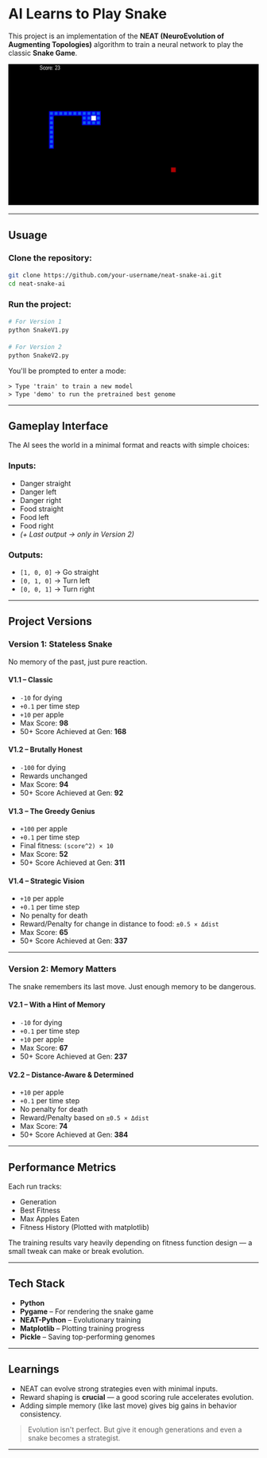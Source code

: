 #  AI Learns to Play Snake

This project is an implementation of the **NEAT (NeuroEvolution of Augmenting Topologies)** algorithm to train a neural network to play the classic **Snake Game**.

![Demo Preview](demo.gif)

---

##  Usuage

###  Clone the repository:

```bash
git clone https://github.com/your-username/neat-snake-ai.git
cd neat-snake-ai
```

###  Run the project:

```bash
# For Version 1
python SnakeV1.py

# For Version 2
python SnakeV2.py
```

You'll be prompted to enter a mode:

```
> Type 'train' to train a new model
> Type 'demo' to run the pretrained best genome
```

---

## Gameplay Interface

The AI sees the world in a minimal format and reacts with simple choices:

### **Inputs:**

* Danger straight
* Danger left
* Danger right
* Food straight
* Food left
* Food right
* *(+ Last output → only in Version 2)*

### **Outputs:**

* `[1, 0, 0]` → Go straight
* `[0, 1, 0]` → Turn left
* `[0, 0, 1]` → Turn right

---

##  Project Versions

###  Version 1: Stateless Snake

No memory of the past, just pure reaction.

#### V1.1 – Classic

* `-10` for dying
* `+0.1` per time step
* `+10` per apple
* Max Score: **98**
* 50+ Score Achieved at Gen: **168**

#### V1.2 – Brutally Honest

* `-100` for dying
* Rewards unchanged
* Max Score: **94**
* 50+ Score Achieved at Gen: **92**

#### V1.3 – The Greedy Genius

* `+100` per apple
* `+0.1` per time step
* Final fitness: `(score^2) × 10`
* Max Score: **52**
* 50+ Score Achieved at Gen: **311**

#### V1.4 – Strategic Vision

* `+10` per apple
* `+0.1` per time step
* No penalty for death
* Reward/Penalty for change in distance to food: `±0.5 × Δdist`
* Max Score: **65**
* 50+ Score Achieved at Gen: **337**

---

###  Version 2: Memory Matters

The snake remembers its last move. Just enough memory to be dangerous.

#### V2.1 – With a Hint of Memory

* `-10` for dying
* `+0.1` per time step
* `+10` per apple
* Max Score: **67**
* 50+ Score Achieved at Gen: **237**

#### V2.2 – Distance-Aware & Determined

* `+10` per apple
* `+0.1` per time step
* No penalty for death
* Reward/Penalty based on `±0.5 × Δdist`
* Max Score: **74**
* 50+ Score Achieved at Gen: **384**

---

## Performance Metrics

Each run tracks:

* Generation
* Best Fitness
* Max Apples Eaten
* Fitness History (Plotted with matplotlib)

The training results vary heavily depending on fitness function design — a small tweak can make or break evolution.

---

##  Tech Stack

* **Python**
* **Pygame** – For rendering the snake game
* **NEAT-Python** – Evolutionary training
* **Matplotlib** – Plotting training progress
* **Pickle** – Saving top-performing genomes

---

## Learnings

* NEAT can evolve strong strategies even with minimal inputs.
* Reward shaping is **crucial** — a good scoring rule accelerates evolution.
* Adding simple memory (like last move) gives big gains in behavior consistency.

> Evolution isn't perfect. But give it enough generations and even a snake becomes a strategist.

---
